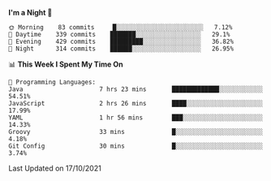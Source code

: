 <!--START_SECTION:waka-->
**I'm a Night 🦉** 

```text
🌞 Morning    83 commits     █░░░░░░░░░░░░░░░░░░░░░░░░   7.12% 
🌆 Daytime    339 commits    ███████░░░░░░░░░░░░░░░░░░   29.1% 
🌃 Evening    429 commits    █████████░░░░░░░░░░░░░░░░   36.82% 
🌙 Night      314 commits    ██████░░░░░░░░░░░░░░░░░░░   26.95%

```


📊 **This Week I Spent My Time On** 

```text
💬 Programming Languages: 
Java                     7 hrs 23 mins       █████████████░░░░░░░░░░░░   54.51% 
JavaScript               2 hrs 26 mins       ████░░░░░░░░░░░░░░░░░░░░░   17.99% 
YAML                     1 hr 56 mins        ███░░░░░░░░░░░░░░░░░░░░░░   14.33% 
Groovy                   33 mins             █░░░░░░░░░░░░░░░░░░░░░░░░   4.18% 
Git Config               30 mins             █░░░░░░░░░░░░░░░░░░░░░░░░   3.74%

```


 Last Updated on 17/10/2021
<!--END_SECTION:waka-->
